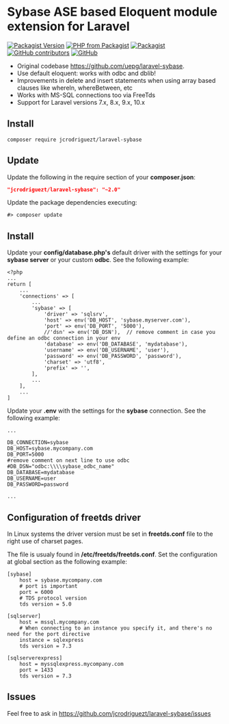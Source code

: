 # Sybase ASE based Eloquent module extension for Laravel 

[![Packagist Version](https://img.shields.io/packagist/v/jcrodriguezt/laravel-sybase.svg)](https://packagist.org/packages/jcrodriguezt/laravel-sybase)
[![PHP from Packagist](https://img.shields.io/packagist/php-v/jcrodriguezt/laravel-sybase.svg)](https://packagist.org/packages/jcrodriguezt/laravel-sybase)
[![Packagist](https://img.shields.io/packagist/dt/jcrodriguezt/laravel-sybase.svg)](https://packagist.org/packages/jcrodriguezt/laravel-sybase/stats)
[![GitHub contributors](https://img.shields.io/github/contributors-anon/jcrodriguezt/laravel-sybase.svg)](https://github.com/jcrodriguezt/laravel-sybase/graphs/contributors)
[![GitHub](https://img.shields.io/github/license/jcrodriguezt/laravel-sybase.svg)](https://github.com/jcrodriguezt/laravel-sybase/blob/master/LICENSE)

* Original codebase https://github.com/uepg/laravel-sybase.
* Use default eloquent: works with odbc and dblib!
* Improvements in delete and insert statements when using array based clauses like whereIn, whereBetween, etc
* Works with MS-SQL connections too via FreeTds
* Support for Laravel versions 7.x, 8.x, 9.x, 10.x


## Install
```
composer require jcrodriguezt/laravel-sybase
```

## Update
Update the following in the require section of your **composer.json**:
```json
"jcrodriguezt/laravel-sybase": "~2.0"
```

Update the package dependencies executing:

```shell
#> composer update
```

## Install

Update your **config/database.php's** default driver with the settings for your **sybase server** or your custom **odbc**. See the following example:

```
<?php
...
return [
    ...
    'connections' => [
        ...
        'sybase' => [
            'driver' => 'sqlsrv',
            'host' => env('DB_HOST', 'sybase.myserver.com'),
            'port' => env('DB_PORT', '5000'),
            //'dsn' => env('DB_DSN'),  // remove comment in case you define an odbc connection in your env
            'database' => env('DB_DATABASE', 'mydatabase'),
            'username' => env('DB_USERNAME', 'user'),
            'password' => env('DB_PASSWORD', 'password'),
            'charset' => 'utf8',
            'prefix' => '',
        ],
        ...
    ],
    ...
]
```

Update your **.env** with the settings for the **sybase** connection. See the following example:

```text
...

DB_CONNECTION=sybase
DB_HOST=sybase.mycompany.com
DB_PORT=5000
#remove comment on next line to use odbc
#DB_DSN="odbc:\\\\sybase_odbc_name"
DB_DATABASE=mydatabase
DB_USERNAME=user
DB_PASSWORD=password

...
```

## Configuration of freetds driver

In Linux systems the driver version must be set in **freetds.conf** file to the right use of charset pages.

The file is usualy found in **/etc/freetds/freetds.conf**. Set the configuration at global section as the following example:

```text
[sybase]
    host = sybase.mycompany.com
    # port is important
    port = 6000
    # TDS protocol version
    tds version = 5.0

[sqlserver]
    host = mssql.mycompany.com
    # When connecting to an instance you specify it, and there's no need for the port directive
    instance = sqlexpress
    tds version = 7.3
    
[sqlserverexpress]
    host = myssqlexpress.mycompany.com
    port = 1433
    tds version = 7.3
```
## Issues
Feel free to ask in https://github.com/jcrodriguezt/laravel-sybase/issues